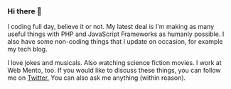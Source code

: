 ### Hi there 👋

<!--
**akhilh2o/akhilh2o** is a ✨ _special_ ✨ repository because its `README.md` (this file) appears on your GitHub profile.

Here are some ideas to get you started:

- 🔭 I’m currently working on ...
- 🌱 I’m currently learning ...
- 👯 I’m looking to collaborate on ...
- 🤔 I’m looking for help with ...
- 💬 Ask me about ...
- 📫 How to reach me: ...
- 😄 Pronouns: ...
- ⚡ Fun fact: ...
-->
I coding full day, believe it or not. My latest deal is I'm making as many useful things with PHP and JavaScript Frameworks as humanly possible. I also have some non-coding things that I update on occasion, for example my tech blog.

I love jokes and musicals. Also watching science fiction movies. I work at Web Mento, too. If you would like to discuss these things, you can follow me on <a href="https://www.twitter.com/akhilh2o">Twitter.</a> You can also ask me anything (within reason).

